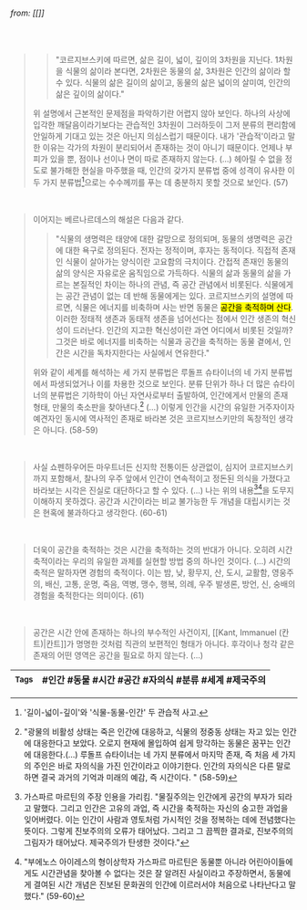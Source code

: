 
###### from: [[]]

<br/>

 >>	"코르지브스키에 따르면, 삶은 길이, 넓이, 깊이의 3차원을 지닌다. 1차원을 식물의 삶이라 본다면, 2차원은 동물의 삶, 3차원은 인간의 삶이라 할 수 있다. 식물의 삶은 길이의 삶이고, 동물의 삶은 넓이의 살미여, 인간의 삶은 깊이의 삶이다."
>
>위 설명에서 근본적인 문제점을 파악하기란 어렵지 않아 보인다. 하나의 사상에 입각한 깨달음이라기보다는 관습적인 3차원이 그러하듯이 그저 분류의 편리함에 안일하게 기대고 있는 것은 아닌지 의심스럽기 때문이다. 내가 '관습적'이라고 말한 이유는 각가의 차원이 분리되어서 존재하는 것이 아니기 때문이다. 언제나 부피가 있을 뿐, 점이나 선이나 면이 따로 존재하지 않는다. (...) 헤아릴 수 없을 정도로 불가해한 현실을 마주했을 때, 인간의 갖가지 분류법 중에 성격이 유사한 이 두 가지 분류법[^1]으로는 수수께끼를 푸는 데 충분하지 못할 것으로 보인다. (57)

<br/>

>이어지는 베르나르데스의 해설은 다음과 같다.
>
>>	"식물의 생명력은 태양에 대한 갈망으로 정의되며, 동물의 생명력은 공간에 대한 욕구로 정의된다. 전자는 정적이며, 후자는 동적이다. 직접적 존재인 식물이 살아가는 양식이란 고요함의 극치이다. 간접적 존재인 동물의 삶의 양식은 자유로운 움직임으로 가득하다. 
>>	식물의 삶과 동물의 삶을 가르는 본질적인 차이는 하나의 관념, 즉 공간 관념에서 비롯된다. 식물에게는 공간 관념이 없는 데 반해 동물에게는 있다. 코르지브스키의 설명에 따르면, 식물은 에너지를 비축하며 사는 반면 동물은 <mark class="hltr-yellow">공간을 축적하며 산다</mark>. 이러한 정태적 생존과 동태적 생존을 넘어선다는 점에서 인간 생존의 혁신성이 드러난다. 인간의 지고한 혁신성이란 과연 어디에서 비롯된 것일까? 그것은 바로 에너지를 비축하는 식물과 공간을 축적하는 동물 곁에서, 인간은 시간을 독차지한다는 사실에서 연유한다."
>
>위와 같이 세계를 해석하는 세 가지 분류법은 루돌프 슈타이너의 네 가지 분류법에서 파생되었거나 이를 차용한 것으로 보인다. 분류 단위가 하나 더 많은 슈타이너의 분류법은 기하학이 아닌 자연사로부터 출발하여, 인간에게서 만물의 존재 형태, 만물의 축소판을 찾아낸다.[^2] (...) 이렇게 인간을 시간의 유일한 거주자이자 예견자인 동시에 역사적인 존재로 바라본 것은 코르지브스키만의 독창적인 생각은 아니다. (58-59)

<br/>

>사실 쇼펜하우어든 마우트너든 신지학 전통이든 상관없이, 심지어 코르지브스키까지 포함해서, 찰나의 우주 앞에서 인간이 연속적이고 정돈된 의식을 가졌다고 바라보는 시각은 진실로 대단하다고 할 수 있다. (...) 나는 위의 내용[^3][^4]을 도무지 이해하지 못하겠다. 공간과 시간이라는 비교 불가능한 두 개념을 대립시키는 것은 현혹에 불과하다고 생각한다. (60-61)

<br/>

>더욱이 공간을 축적하는 것은 시간을 축적하는 것의 반대가 아니다. 오히려 시간 축적이라는 우리의 유일한 과제를 실현할 방법 중의 하나인 것이다. (...) 시간의 축적은 말하자면 경험의 축적이다. 이는 밤, 낮, 황무지, 산, 도시, 교활함, 영웅주의, 배신, 고통, 운명, 죽음, 역병, 맹수, 행복, 의례, 우주 발생론, 방언, 신, 숭배의 경험을 축적한다는 의미이다. (61)

<br/>

>공간은 시간 안에 존재하는 하나의 부수적인 사건이지, [[Kant, Immanuel (칸트)|칸트]]가 명명한 것처럼 직관의 보편적인 형태가 아니다. 후각이나 청각 같은 존재의 어떤 영역은 공간을 필요로 하지 않는다. (...)

| <small> Tags </small> | #인간 #동물 #시간 #공간 #자의식 #분류 #세계 #제국주의  |
| --- | --- |


[^1]: '길이-넓이-깊이'와 '식물-동물-인간' 두 관습적 사고.
[^2]: "광물의 비활성 상태는 죽은 인간에 대응하고, 식물의 정중동 상태는 자고 있는 인간에 대응한다고 보았다. 오로지 현재에 몰입하여 쉽게 망각하는 동물은 꿈꾸는 인간에 대응한다.(...) 루돌프 슈타이너는 네 가지 분류에서 마지막 존재, 즉 처음 세 가지의 주인은 바로 자의식을 가진 인간이라고 이야기한다. 인간의 자의식은 다른 말로 하면 결국 과거의 기억과 미래의 예감, 즉 시간이다. " (58-59)
[^3]: 가스파르 마르틴의 주장 인용을 가리킴. "물질주의는 인간에게 공간의 부자가 되라고 말했다. 그리고 인간은 고유의 과업, 즉 시간을 축적하는 자신의 숭고한 과업을 잊어버렸다. 이는 인간이 사람과 영토처럼 가시적인 것을 정복하는 데에 전념했다는 뜻이다. 그렇게 진보주의의 오류가 태어났다. 그리고 그 끔찍한 결과로, 진보주의의 그림자가 태어났다. 제국주의가 탄생한 것이다."
[^4]: "부에노스 아이레스의 형이상학자 가스파르 마르틴은 동물뿐 아니라 어린아이들에게도 시간관념을 찾아볼 수 없다는 것은 잘 알려진 사실이라고 주장하면서, 동물에게 결여된 시간 개념은 진보된 문화권의 인간에 이르러서야 처음으로 나타난다고 말했다." (59-60) 
